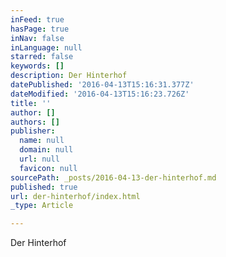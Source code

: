 ```yaml
---
inFeed: true
hasPage: true
inNav: false
inLanguage: null
starred: false
keywords: []
description: Der Hinterhof
datePublished: '2016-04-13T15:16:31.377Z'
dateModified: '2016-04-13T15:16:23.726Z'
title: ''
author: []
authors: []
publisher:
  name: null
  domain: null
  url: null
  favicon: null
sourcePath: _posts/2016-04-13-der-hinterhof.md
published: true
url: der-hinterhof/index.html
_type: Article

---
```

Der Hinterhof